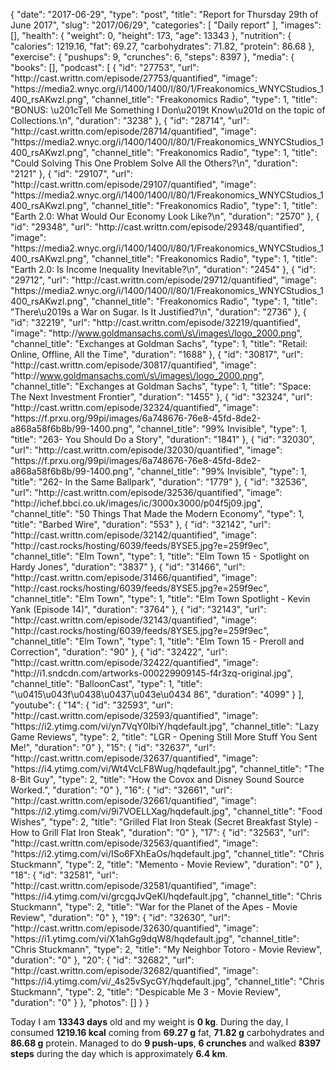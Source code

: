 {
    "date": "2017-06-29",
    "type": "post",
    "title": "Report for Thursday 29th of June 2017",
    "slug": "2017\/06\/29",
    "categories": [
        "Daily report"
    ],
    "images": [],
    "health": {
        "weight": 0,
        "height": 173,
        "age": 13343
    },
    "nutrition": {
        "calories": 1219.16,
        "fat": 69.27,
        "carbohydrates": 71.82,
        "protein": 86.68
    },
    "exercise": {
        "pushups": 9,
        "crunches": 6,
        "steps": 8397
    },
    "media": {
        "books": [],
        "podcast": [
            {
                "id": "27753",
                "url": "http:\/\/cast.writtn.com\/episode\/27753\/quantified",
                "image": "https:\/\/media2.wnyc.org\/i\/1400\/1400\/l\/80\/1\/Freakonomics_WNYCStudios_1400_rsAKwzl.png",
                "channel_title": "Freakonomics Radio",
                "type": 1,
                "title": "BONUS: \u201cTell Me Something I Don\u2019t Know\u201d on the topic of Collections.\n",
                "duration": "3238"
            },
            {
                "id": "28714",
                "url": "http:\/\/cast.writtn.com\/episode\/28714\/quantified",
                "image": "https:\/\/media2.wnyc.org\/i\/1400\/1400\/l\/80\/1\/Freakonomics_WNYCStudios_1400_rsAKwzl.png",
                "channel_title": "Freakonomics Radio",
                "type": 1,
                "title": "Could Solving This One Problem Solve All the Others?\n",
                "duration": "2121"
            },
            {
                "id": "29107",
                "url": "http:\/\/cast.writtn.com\/episode\/29107\/quantified",
                "image": "https:\/\/media2.wnyc.org\/i\/1400\/1400\/l\/80\/1\/Freakonomics_WNYCStudios_1400_rsAKwzl.png",
                "channel_title": "Freakonomics Radio",
                "type": 1,
                "title": "Earth 2.0: What Would Our Economy Look Like?\n",
                "duration": "2570"
            },
            {
                "id": "29348",
                "url": "http:\/\/cast.writtn.com\/episode\/29348\/quantified",
                "image": "https:\/\/media2.wnyc.org\/i\/1400\/1400\/l\/80\/1\/Freakonomics_WNYCStudios_1400_rsAKwzl.png",
                "channel_title": "Freakonomics Radio",
                "type": 1,
                "title": "Earth 2.0: Is Income Inequality Inevitable?\n",
                "duration": "2454"
            },
            {
                "id": "29712",
                "url": "http:\/\/cast.writtn.com\/episode\/29712\/quantified",
                "image": "https:\/\/media2.wnyc.org\/i\/1400\/1400\/l\/80\/1\/Freakonomics_WNYCStudios_1400_rsAKwzl.png",
                "channel_title": "Freakonomics Radio",
                "type": 1,
                "title": "There\u2019s a War on Sugar. Is It Justified?\n",
                "duration": "2736"
            },
            {
                "id": "32219",
                "url": "http:\/\/cast.writtn.com\/episode\/32219\/quantified",
                "image": "http:\/\/www.goldmansachs.com\/s\/images\/logo_2000.png",
                "channel_title": "Exchanges at Goldman Sachs",
                "type": 1,
                "title": "Retail: Online, Offline, All the Time",
                "duration": "1688"
            },
            {
                "id": "30817",
                "url": "http:\/\/cast.writtn.com\/episode\/30817\/quantified",
                "image": "http:\/\/www.goldmansachs.com\/s\/images\/logo_2000.png",
                "channel_title": "Exchanges at Goldman Sachs",
                "type": 1,
                "title": "Space: The Next Investment Frontier",
                "duration": "1455"
            },
            {
                "id": "32324",
                "url": "http:\/\/cast.writtn.com\/episode\/32324\/quantified",
                "image": "https:\/\/f.prxu.org\/99pi\/images\/6a748676-76e8-45fd-8de2-a868a58f6b8b\/99-1400.png",
                "channel_title": "99% Invisible",
                "type": 1,
                "title": "263- You Should Do a Story",
                "duration": "1841"
            },
            {
                "id": "32030",
                "url": "http:\/\/cast.writtn.com\/episode\/32030\/quantified",
                "image": "https:\/\/f.prxu.org\/99pi\/images\/6a748676-76e8-45fd-8de2-a868a58f6b8b\/99-1400.png",
                "channel_title": "99% Invisible",
                "type": 1,
                "title": "262- In the Same Ballpark",
                "duration": "1779"
            },
            {
                "id": "32536",
                "url": "http:\/\/cast.writtn.com\/episode\/32536\/quantified",
                "image": "http:\/\/ichef.bbci.co.uk\/images\/ic\/3000x3000\/p04f5j09.jpg",
                "channel_title": "50 Things That Made the Modern Economy",
                "type": 1,
                "title": "Barbed Wire",
                "duration": "553"
            },
            {
                "id": "32142",
                "url": "http:\/\/cast.writtn.com\/episode\/32142\/quantified",
                "image": "http:\/\/cast.rocks\/hosting\/6039\/feeds\/8YSE5.jpg?e=259f9ec",
                "channel_title": "Elm Town",
                "type": 1,
                "title": "Elm Town 15 - Spotlight on Hardy Jones",
                "duration": "3837"
            },
            {
                "id": "31466",
                "url": "http:\/\/cast.writtn.com\/episode\/31466\/quantified",
                "image": "http:\/\/cast.rocks\/hosting\/6039\/feeds\/8YSE5.jpg?e=259f9ec",
                "channel_title": "Elm Town",
                "type": 1,
                "title": "Elm Town Spotlight - Kevin Yank (Episode 14)",
                "duration": "3764"
            },
            {
                "id": "32143",
                "url": "http:\/\/cast.writtn.com\/episode\/32143\/quantified",
                "image": "http:\/\/cast.rocks\/hosting\/6039\/feeds\/8YSE5.jpg?e=259f9ec",
                "channel_title": "Elm Town",
                "type": 1,
                "title": "Elm Town 15 - Preroll and Correction",
                "duration": "90"
            },
            {
                "id": "32422",
                "url": "http:\/\/cast.writtn.com\/episode\/32422\/quantified",
                "image": "http:\/\/i1.sndcdn.com\/artworks-000229909145-f4r3zq-original.jpg",
                "channel_title": "BalloonCast",
                "type": 1,
                "title": "\u0415\u043f\u0438\u0437\u043e\u0434 86",
                "duration": "4099"
            }
        ],
        "youtube": {
            "14": {
                "id": "32593",
                "url": "http:\/\/cast.writtn.com\/episode\/32593\/quantified",
                "image": "https:\/\/i2.ytimg.com\/vi\/yn7VqY0IbiY\/hqdefault.jpg",
                "channel_title": "Lazy Game Reviews",
                "type": 2,
                "title": "LGR - Opening Still More Stuff You Sent Me!",
                "duration": "0"
            },
            "15": {
                "id": "32637",
                "url": "http:\/\/cast.writtn.com\/episode\/32637\/quantified",
                "image": "https:\/\/i4.ytimg.com\/vi\/Wt4VcLF8Wug\/hqdefault.jpg",
                "channel_title": "The 8-Bit Guy",
                "type": 2,
                "title": "How the Covox and Disney Sound Source Worked.",
                "duration": "0"
            },
            "16": {
                "id": "32661",
                "url": "http:\/\/cast.writtn.com\/episode\/32661\/quantified",
                "image": "https:\/\/i2.ytimg.com\/vi\/9i7VOELLXag\/hqdefault.jpg",
                "channel_title": "Food Wishes",
                "type": 2,
                "title": "Grilled Flat Iron Steak (Secret Breakfast Style) - How to Grill Flat Iron Steak",
                "duration": "0"
            },
            "17": {
                "id": "32563",
                "url": "http:\/\/cast.writtn.com\/episode\/32563\/quantified",
                "image": "https:\/\/i2.ytimg.com\/vi\/ISo6FXhEaOs\/hqdefault.jpg",
                "channel_title": "Chris Stuckmann",
                "type": 2,
                "title": "Memento - Movie Review",
                "duration": "0"
            },
            "18": {
                "id": "32581",
                "url": "http:\/\/cast.writtn.com\/episode\/32581\/quantified",
                "image": "https:\/\/i4.ytimg.com\/vi\/grcgqJvQeKI\/hqdefault.jpg",
                "channel_title": "Chris Stuckmann",
                "type": 2,
                "title": "War for the Planet of the Apes - Movie Review",
                "duration": "0"
            },
            "19": {
                "id": "32630",
                "url": "http:\/\/cast.writtn.com\/episode\/32630\/quantified",
                "image": "https:\/\/i1.ytimg.com\/vi\/X1ahGg9dqW8\/hqdefault.jpg",
                "channel_title": "Chris Stuckmann",
                "type": 2,
                "title": "My Neighbor Totoro - Movie Review",
                "duration": "0"
            },
            "20": {
                "id": "32682",
                "url": "http:\/\/cast.writtn.com\/episode\/32682\/quantified",
                "image": "https:\/\/i4.ytimg.com\/vi\/_4s25vSycGY\/hqdefault.jpg",
                "channel_title": "Chris Stuckmann",
                "type": 2,
                "title": "Despicable Me 3 - Movie Review",
                "duration": "0"
            }
        },
        "photos": []
    }
}

Today I am <strong>13343 days</strong> old and my weight is <strong>0 kg</strong>. During the day, I consumed <strong>1219.16 kcal</strong> coming from <strong>69.27 g</strong> fat, <strong>71.82 g</strong> carbohydrates and <strong>86.68 g</strong> protein. Managed to do <strong>9 push-ups</strong>, <strong>6 crunches</strong> and walked <strong>8397 steps</strong> during the day which is approximately <strong>6.4 km</strong>.